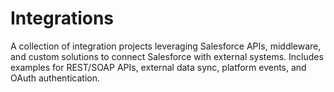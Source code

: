 # Integrations
A collection of integration projects leveraging Salesforce APIs, middleware, and custom solutions to connect Salesforce with external systems. Includes examples for REST/SOAP APIs, external data sync, platform events, and OAuth authentication.
